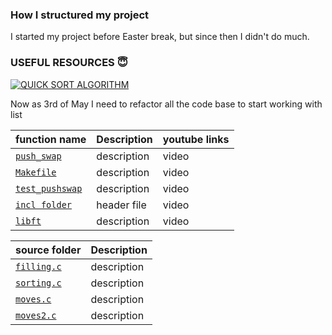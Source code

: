  ### How I structured my project
 
 I started my project before Easter break, but since then I  didn't do much. 

### USEFUL RESOURCES  😇


<!-- BEGIN YOUTUBE-CARDS -->

[![QUICK SORT ALGORITHM](https://ytcards.demolab.com/?id=7h1s2SojIRw&ab_channel=AbdulBari)](https://youtu.be/7h1s2SojIRw) 

<!-- END YOUTUBE-CARDS -->



Now as 3rd of May I need to refactor all the code base to start working with list
 
 
| function name | Description | youtube links |
 | ----------------------------- | ------------------------------------------------- | ------------------------------------------------------- |
   | [`push_swap`](https://github.com/alessiotucci/push_swap42/blob/master/push_swap.c) | description | video|
 | [`Makefile`]() | description | video|
 | [`test_pushswap`]() | description | video|
  | [`incl folder`](https://github.com/alessiotucci/push_swap42/blob/master/incl/push_swap.h) | header file | video| 
  | [`libft`]() | description | video|


| source folder| Description |
 | ----------------------------- | ------------------------------------------------- | 
   | [`filling.c`](https://github.com/alessiotucci/push_swap42/blob/master/push_swap.c) | description |
   | [`sorting.c`](https://github.com/alessiotucci/push_swap42/blob/master/push_swap.c) | description |
   | [`moves.c`](https://github.com/alessiotucci/push_swap42/blob/master/push_swap.c) | description |
   | [`moves2.c`](https://github.com/alessiotucci/push_swap42/blob/master/push_swap.c) | description |
        
